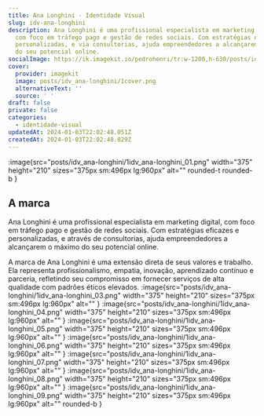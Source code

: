 ```yaml
---
title: Ana Longhini - Identidade Visual
slug: idv-ana-longhini
description: Ana Longhini é uma profissional especialista em marketing digital,
  com foco em tráfego pago e gestão de redes sociais. Com estratégias eficazes e
  personalizadas, e via consultorias, ajuda empreendedores a alcançarem o máximo
  do seu potencial online.
socialImage: https://ik.imagekit.io/pedrohenri/tr:w-1200,h-630/posts/idv_ana-longhini/1social-image.png
cover:
  provider: imagekit
  image: posts/idv_ana-longhini/1cover.png
  alternativeText: ''
  source: ' '
draft: false
private: false
categories:
  - identidade-visual
updatedAt: 2024-01-03T22:02:48.051Z
createdAt: 2024-01-03T22:02:48.829Z
---
```


:image{src="posts/idv_ana-longhini/1idv_ana-longhini_01.png" width="375" height="210" sizes="375px sm:496px lg:960px" alt="" rounded-t rounded-b }

## A marca

Ana Longhini é uma profissional especialista em marketing digital, com foco em tráfego pago e gestão de redes sociais. Com estratégias eficazes e personalizadas, e através de consultorias, ajuda empreendedores a alcançarem o máximo do seu potencial online.

A marca de Ana Longhini é uma extensão direta de seus valores e trabalho. Ela representa profissionalismo, empatia, inovação, aprendizado contínuo e parceria, refletindo seu compromisso em fornecer serviços de alta qualidade com padrões éticos elevados.
:image{src="posts/idv_ana-longhini/1idv_ana-longhini_03.png" width="375" height="210" sizes="375px sm:496px lg:960px" alt="" }
:image{src="posts/idv_ana-longhini/1idv_ana-longhini_04.png" width="375" height="210" sizes="375px sm:496px lg:960px" alt="" }
:image{src="posts/idv_ana-longhini/1idv_ana-longhini_05.png" width="375" height="210" sizes="375px sm:496px lg:960px" alt="" }
:image{src="posts/idv_ana-longhini/1idv_ana-longhini_06.png" width="375" height="210" sizes="375px sm:496px lg:960px" alt="" }
:image{src="posts/idv_ana-longhini/1idv_ana-longhini_07.png" width="375" height="210" sizes="375px sm:496px lg:960px" alt="" }
:image{src="posts/idv_ana-longhini/1idv_ana-longhini_08.png" width="375" height="210" sizes="375px sm:496px lg:960px" alt="" }
:image{src="posts/idv_ana-longhini/1idv_ana-longhini_09.png" width="375" height="210" sizes="375px sm:496px lg:960px" alt="" rounded-b }
